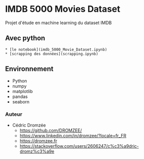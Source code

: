 # IMDB 5000 Movies Dataset

Projet d'étude en machine learning du dataset IMDB

## Avec python

    * [le notebook](imdb_5000_Movie_Dataset.ipynb)
    * [scrapping des données](scrapping.ipynb)

## Environnement

* Python
* numpy
* matplotlib
* pandas
* seaborn

### Auteur

* Cédric Dromzée
    * https://github.com/DROMZEE/
    * https://www.linkedin.com/in/dromzee/?locale=fr_FR
    * https://dromzee.fr
    * https://stackoverflow.com/users/2606247/c%c3%a9dric-dromz%c3%a9e